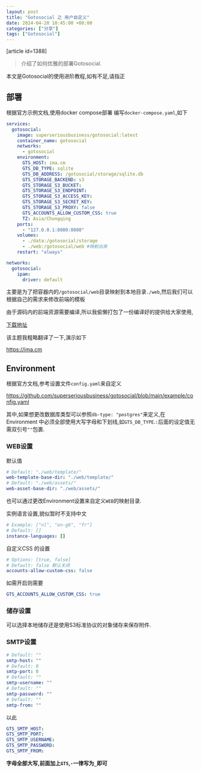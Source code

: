```yaml
---
layout: post
title: "Gotosocial 之 用户自定义"
date: 2024-04-20 10:45:00 +08:00
categories: ["分享"]
tags: ["Gotosocial"]
---
```



[article id=1388]
> 介绍了如何优雅的部署Gotosocial.

本文是Gotosocial的使用进阶教程,如有不足,请指正

## 部署
根据官方示例文档,使用docker compose部署
编写`docker-compose.yaml`,如下
```yaml
services:
  gotosocial:
    image: superseriousbusiness/gotosocial:latest
    container_name: gotosocial
    networks:
      - gotosocial
    environment:
      GTS_HOST: ima.cm
      GTS_DB_TYPE: sqlite
      GTS_DB_ADDRESS: /gotosocial/storage/sqlite.db
      GTS_STORAGE_BACKEND: s3
      GTS_STORAGE_S3_BUCKET: 
      GTS_STORAGE_S3_ENDPOINT: 
      GTS_STORAGE_S3_ACCESS_KEY: 
      GTS_STORAGE_S3_SECRET_KEY: 
      GTS_STORAGE_S3_PROXY: false
      GTS_ACCOUNTS_ALLOW_CUSTOM_CSS: true
      TZ: Asia/Chongqing
    ports:
      - "127.0.0.1:8080:8080"  
    volumes:
      - ./data:/gotosocial/storage
      - ./web:/gotosocial/web #映射出来
    restart: "always"

networks:
  gotosocial:
    ipam:
      driver: default
```

主要是为了把容器内的`/gotosocial/web`目录映射到本地目录`./web`,然后我们可以根据自己的需求来修改前端的模板

由于源码内的前端资源需要编译,所以我偷懒打包了一份编译好的提供给大家使用,

 
 [下载地址](https://pan.sgcd.net/189/web233.zip)
 

该主题我粗略翻译了一下,演示如下

https://ima.cm

## Environment 
根据官方文档,参考设置文件`config.yaml`来自定义

https://github.com/superseriousbusiness/gotosocial/blob/main/example/config.yaml

其中,如果想更改数据库类型可以参照`db-type: "postgres"`来定义,在Environment 中必须全部使用大写字母和下划线,如`GTS_DB_TYPE`.`:`后面的设定值无需双引号`""`包裹.

### WEB设置
默认值
```yaml
# Default: "./web/template/"
web-template-base-dir: "./web/template/"
# Default: "./web/assets/"
web-asset-base-dir: "./web/assets/"
```
也可以通过更改Environment设置来自定义`WEB`的映射目录.

实例语言设置,貌似暂时不支持中文
```yaml
# Example: ["nl", "en-gb", "fr"]
# Default: []
instance-languages: []
```
自定义CSS 的设置
```yaml
# Options: [true, false]
# Default: false 默认关闭
accounts-allow-custom-css: false
```
如需开启则需要
```yaml
GTS_ACCOUNTS_ALLOW_CUSTOM_CSS: true
```

### 储存设置

可以选择本地储存还是使用S3标准协议的对象储存来保存附件.

### SMTP设置 
```yaml
# Default: ""
smtp-host: ""
# Default: 0
smtp-port: 0
# Default: ""
smtp-username: ""
# Default: ""
smtp-password: ""
# Default: ""
smtp-from: ""
```
以此 
```yaml
GTS_SMTP_HOST:
GTS_SMTP_PORT:
GTS_SMTP_USERNAME:
GTS_SMTP_PASSWORD:
GTS_SMTP_FROM:
```
**字母全部大写,前面加上`GTS`,`-`一律写为`_`即可**